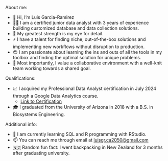 About me:
- 👋 Hi, I’m Luis Garcia-Ramirez
- 🧑‍💻 I am a certified junior data analyst with 3 years of experience building customized database and data collection solutions.
- 💪 My greatest strength is my eye for detail.
- ⚡️ I have a talent for finding niche, out-of-the-box solutions and implementing new workflows without disruption to production.
- 😍 I am passionate about learning the ins and outs of all the tools in my toolbox and finding the optimal solution for unique problems.
- 🤝 Most importantly, I value a collaborative environment with a well-knit team working towards a shared goal.

Qualifications:
- 📈 I acquired my Professional Data Analyst certification in July 2024 through a Google Data Analytics course.
  - [Link to Certification](https://coursera.org/share/729fd40f175d692be2cf6e9da5590544)
- 🎓 I graduated from the University of Arizona in 2018 with a B.S. in Biosystems Engineering.

Additional info:
- 🌱 I am currently learning SQL and R programming with RStudio.
- 📫 You can reach me through email at luisgr.ca2050@gmail.com
- 🇳🇿 Random fun fact: I went backpacking in New Zealand for 3 months after graduating university.

<!---
LuisGR-2050/LuisGR-2050 is a ✨ special ✨ repository because its `README.md` (this file) appears on your GitHub profile.
You can click the Preview link to take a look at your changes.
--->
